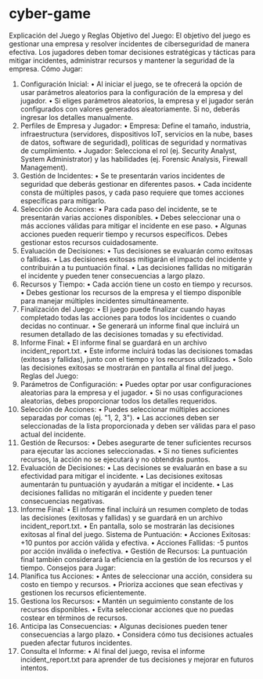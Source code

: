 # cyber-game

Explicación del Juego y Reglas
Objetivo del Juego:
El objetivo del juego es gestionar una empresa y resolver incidentes de ciberseguridad de manera efectiva. Los jugadores deben tomar decisiones estratégicas y tácticas para mitigar incidentes, administrar recursos y mantener la seguridad de la empresa.
Cómo Jugar:
1.	Configuración Inicial:
•	Al iniciar el juego, se te ofrecerá la opción de usar parámetros aleatorios para la configuración de la empresa y del jugador.
•	Si eliges parámetros aleatorios, la empresa y el jugador serán configurados con valores generados aleatoriamente. Si no, deberás ingresar los detalles manualmente.
2.	Perfiles de Empresa y Jugador:
•	Empresa: Define el tamaño, industria, infraestructura (servidores, dispositivos IoT, servicios en la nube, bases de datos, software de seguridad), políticas de seguridad y normativas de cumplimiento.
•	Jugador: Selecciona el rol (ej. Security Analyst, System Administrator) y las habilidades (ej. Forensic Analysis, Firewall Management).
3.	Gestión de Incidentes:
•	Se te presentarán varios incidentes de seguridad que deberás gestionar en diferentes pasos.
•	Cada incidente consta de múltiples pasos, y cada paso requiere que tomes acciones específicas para mitigarlo.
4.	Selección de Acciones:
•	Para cada paso del incidente, se te presentarán varias acciones disponibles.
•	Debes seleccionar una o más acciones válidas para mitigar el incidente en ese paso.
•	Algunas acciones pueden requerir tiempo y recursos específicos. Debes gestionar estos recursos cuidadosamente.
5.	Evaluación de Decisiones:
•	Tus decisiones se evaluarán como exitosas o fallidas.
•	Las decisiones exitosas mitigarán el impacto del incidente y contribuirán a tu puntuación final.
•	Las decisiones fallidas no mitigarán el incidente y pueden tener consecuencias a largo plazo.
6.	Recursos y Tiempo:
•	Cada acción tiene un costo en tiempo y recursos.
•	Debes gestionar los recursos de la empresa y el tiempo disponible para manejar múltiples incidentes simultáneamente.
7.	Finalización del Juego:
•	El juego puede finalizar cuando hayas completado todas las acciones para todos los incidentes o cuando decidas no continuar.
•	Se generará un informe final que incluirá un resumen detallado de las decisiones tomadas y su efectividad.
8.	Informe Final:
•	El informe final se guardará en un archivo incident_report.txt.
•	Este informe incluirá todas las decisiones tomadas (exitosas y fallidas), junto con el tiempo y los recursos utilizados.
•	Solo las decisiones exitosas se mostrarán en pantalla al final del juego.
Reglas del Juego:
1.	Parámetros de Configuración:
•	Puedes optar por usar configuraciones aleatorias para la empresa y el jugador.
•	Si no usas configuraciones aleatorias, debes proporcionar todos los detalles requeridos.
2.	Selección de Acciones:
•	Puedes seleccionar múltiples acciones separadas por comas (ej. "1, 2, 3").
•	Las acciones deben ser seleccionadas de la lista proporcionada y deben ser válidas para el paso actual del incidente.
3.	Gestión de Recursos:
•	Debes asegurarte de tener suficientes recursos para ejecutar las acciones seleccionadas.
•	Si no tienes suficientes recursos, la acción no se ejecutará y no obtendrás puntos.
4.	Evaluación de Decisiones:
•	Las decisiones se evaluarán en base a su efectividad para mitigar el incidente.
•	Las decisiones exitosas aumentarán tu puntuación y ayudarán a mitigar el incidente.
•	Las decisiones fallidas no mitigarán el incidente y pueden tener consecuencias negativas.
5.	Informe Final:
•	El informe final incluirá un resumen completo de todas las decisiones (exitosas y fallidas) y se guardará en un archivo incident_report.txt.
•	En pantalla, solo se mostrarán las decisiones exitosas al final del juego.
Sistema de Puntuación:
•	Acciones Exitosas: +10 puntos por acción válida y efectiva.
•	Acciones Fallidas: -5 puntos por acción inválida o inefectiva.
•	Gestión de Recursos: La puntuación final también considerará la eficiencia en la gestión de los recursos y el tiempo.
Consejos para Jugar:
1.	Planifica tus Acciones:
•	Antes de seleccionar una acción, considera su costo en tiempo y recursos.
•	Prioriza acciones que sean efectivas y gestionen los recursos eficientemente.
2.	Gestiona los Recursos:
•	Mantén un seguimiento constante de los recursos disponibles.
•	Evita seleccionar acciones que no puedas costear en términos de recursos.
3.	Anticipa las Consecuencias:
•	Algunas decisiones pueden tener consecuencias a largo plazo.
•	Considera cómo tus decisiones actuales pueden afectar futuros incidentes.
4.	Consulta el Informe:
•	Al final del juego, revisa el informe incident_report.txt para aprender de tus decisiones y mejorar en futuros intentos.



